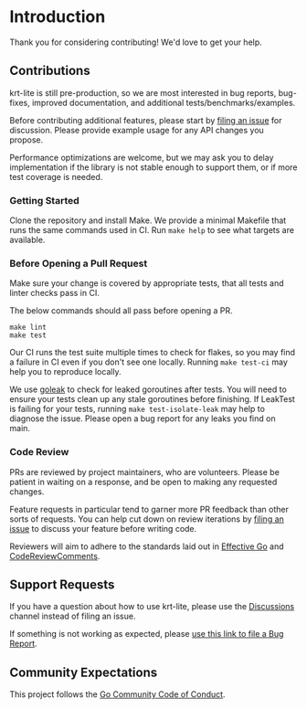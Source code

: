 # Introduction

Thank you for considering contributing! We'd love to get your help.

## Contributions 

krt-lite is still pre-production, so we are most interested in bug reports, bug-fixes, improved documentation, and additional tests/benchmarks/examples.

Before contributing additional features, please start by [filing an issue](https://github.com/kalexmills/krt-lite/issues) for discussion. Please provide example usage for any API changes you propose. 

Performance optimizations are welcome, but we may ask you to delay implementation if the library is not stable enough to support them, or if more test coverage is needed.

### Getting Started

Clone the repository and install Make. We provide a minimal Makefile that runs the same commands used in CI. Run `make help` to see what targets are available.

### Before Opening a Pull Request

Make sure your change is covered by appropriate tests, that all tests and linter checks pass in CI.

The below commands should all pass before opening a PR. 
```shell
make lint
make test
```

Our CI runs the test suite multiple times to check for flakes, so you may find a failure in CI even if you don't see one locally. Running `make test-ci` may help you to reproduce locally.

We use [goleak](https://github.com/uber-go/goleak) to check for leaked goroutines after tests. You will need to ensure your tests clean up any stale goroutines before finishing. If LeakTest is failing for your tests, running `make test-isolate-leak` may help to diagnose the issue. Please open a bug report for any leaks you find on main.

### Code Review

PRs are reviewed by project maintainers, who are volunteers. Please be patient in waiting on a response, and be open to making any requested changes.

Feature requests in particular tend to garner more PR feedback than other sorts of requests. You can help cut down on review iterations by [filing an issue](https://github.com/kalexmills/krt-lite/issues) to discuss your feature before writing code.

Reviewers will aim to adhere to the standards laid out in [Effective Go](https://go.dev/doc/effective_go) and [CodeReviewComments](https://go.dev/wiki/CodeReviewComments).

## Support Requests

If you have a question about how to use krt-lite, please use the [Discussions](https://github.com/kalexmills/krt-lite/discussions) channel instead of filing an issue.

If something is not working as expected, please [use this link to file a Bug Report](https://github.com/kalexmills/krt-lite/issues/new?template=bug_report.md).

## Community Expectations

This project follows the [Go Community Code of Conduct](https://go.dev/conduct).
